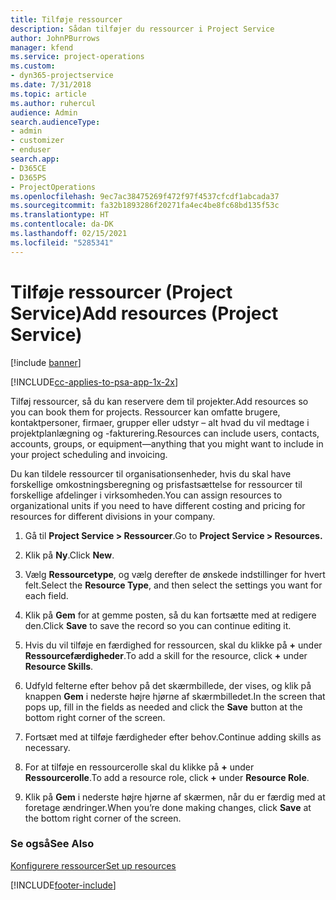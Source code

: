 ```yaml
---
title: Tilføje ressourcer
description: Sådan tilføjer du ressourcer i Project Service
author: JohnPBurrows
manager: kfend
ms.service: project-operations
ms.custom:
- dyn365-projectservice
ms.date: 7/31/2018
ms.topic: article
ms.author: ruhercul
audience: Admin
search.audienceType:
- admin
- customizer
- enduser
search.app:
- D365CE
- D365PS
- ProjectOperations
ms.openlocfilehash: 9ec7ac38475269f472f97f4537cfcdf1abcada37
ms.sourcegitcommit: fa32b1893286f20271fa4ec4be8fc68bd135f53c
ms.translationtype: HT
ms.contentlocale: da-DK
ms.lasthandoff: 02/15/2021
ms.locfileid: "5285341"
---
```

# <a name="add-resources-project-service"></a><span data-ttu-id="1dfb7-103">Tilføje ressourcer (Project Service)</span><span class="sxs-lookup"><span data-stu-id="1dfb7-103">Add resources (Project Service)</span></span>

[!include [banner](../includes/psa-now-project-operations.md)]

[!INCLUDE[cc-applies-to-psa-app-1x-2x](../includes/cc-applies-to-psa-app-1x-2x.md)]

<span data-ttu-id="1dfb7-104">Tilføj ressourcer, så du kan reservere dem til projekter.</span><span class="sxs-lookup"><span data-stu-id="1dfb7-104">Add resources so you can book them for projects.</span></span> <span data-ttu-id="1dfb7-105">Ressourcer kan omfatte brugere, kontaktpersoner, firmaer, grupper eller udstyr – alt hvad du vil medtage i projektplanlægning og -fakturering.</span><span class="sxs-lookup"><span data-stu-id="1dfb7-105">Resources can include users, contacts, accounts, groups, or equipment—anything that you might want to include in your project scheduling and invoicing.</span></span>  
  
<span data-ttu-id="1dfb7-106">Du kan tildele ressourcer til organisationsenheder, hvis du skal have forskellige omkostningsberegning og prisfastsættelse for ressourcer til forskellige afdelinger i virksomheden.</span><span class="sxs-lookup"><span data-stu-id="1dfb7-106">You can assign resources to organizational units if you need to have different costing and pricing for resources for different divisions in your company.</span></span>  
  
1.  <span data-ttu-id="1dfb7-107">Gå til **Project Service > Ressourcer**.</span><span class="sxs-lookup"><span data-stu-id="1dfb7-107">Go to **Project Service > Resources.**</span></span>  
  
2.  <span data-ttu-id="1dfb7-108">Klik på **Ny**.</span><span class="sxs-lookup"><span data-stu-id="1dfb7-108">Click **New**.</span></span>  
  
3.  <span data-ttu-id="1dfb7-109">Vælg **Ressourcetype**, og vælg derefter de ønskede indstillinger for hvert felt.</span><span class="sxs-lookup"><span data-stu-id="1dfb7-109">Select the **Resource Type**, and then select the settings you want for each field.</span></span>  
  
4.  <span data-ttu-id="1dfb7-110">Klik på **Gem** for at gemme posten, så du kan fortsætte med at redigere den.</span><span class="sxs-lookup"><span data-stu-id="1dfb7-110">Click **Save** to save the record so you can continue editing it.</span></span>  
  
5.  <span data-ttu-id="1dfb7-111">Hvis du vil tilføje en færdighed for ressourcen, skal du klikke på **+** under **Ressourcefærdigheder**.</span><span class="sxs-lookup"><span data-stu-id="1dfb7-111">To add a skill for the resource, click **+** under **Resource Skills**.</span></span>  
  
6.  <span data-ttu-id="1dfb7-112">Udfyld felterne efter behov på det skærmbillede, der vises, og klik på knappen **Gem** i nederste højre hjørne af skærmbilledet.</span><span class="sxs-lookup"><span data-stu-id="1dfb7-112">In the screen that pops up, fill in the fields as needed and click the **Save** button at the bottom right corner of the screen.</span></span>  
  
7.  <span data-ttu-id="1dfb7-113">Fortsæt med at tilføje færdigheder efter behov.</span><span class="sxs-lookup"><span data-stu-id="1dfb7-113">Continue adding skills as necessary.</span></span>  
  
8.  <span data-ttu-id="1dfb7-114">For at tilføje en ressourcerolle skal du klikke på **+** under **Ressourcerolle**.</span><span class="sxs-lookup"><span data-stu-id="1dfb7-114">To add a resource role, click **+** under **Resource Role**.</span></span>  
  
9. <span data-ttu-id="1dfb7-115">Klik på **Gem** i nederste højre hjørne af skærmen, når du er færdig med at foretage ændringer.</span><span class="sxs-lookup"><span data-stu-id="1dfb7-115">When you’re done making changes, click **Save** at the bottom right corner of the screen.</span></span>  
  
### <a name="see-also"></a><span data-ttu-id="1dfb7-116">Se også</span><span class="sxs-lookup"><span data-stu-id="1dfb7-116">See Also</span></span>  
 [<span data-ttu-id="1dfb7-117">Konfigurere ressourcer</span><span class="sxs-lookup"><span data-stu-id="1dfb7-117">Set up resources</span></span>](../psa/set-up-resources.md)


[!INCLUDE[footer-include](../includes/footer-banner.md)]